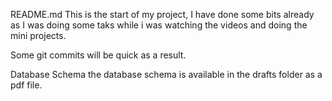 README.md
This is the start of my project, I have done some bits already as I was doing some taks while i was watching the videos and doing the mini projects.

Some git commits will be quick as a result.

Database Schema
the database schema is available in the drafts folder as a pdf file.
